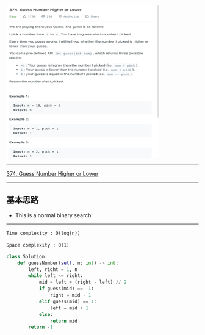 <img src="2022-11-15-19-19-53.png" width="400" height="400"/>

___
[374. Guess Number Higher or Lower](https://leetcode.com/problems/guess-number-higher-or-lower/)
___


## 基本思路
* This is a normal binary search

___

`Time complexity : O(log(n))`

`Space complexity : O(1)`
```python
class Solution:
    def guessNumber(self, n: int) -> int:
        left, right = 1, n
        while left <= right:
            mid = left + (right - left) // 2
            if guess(mid) == -1:
                right = mid - 1
            elif guess(mid) == 1:
                left = mid + 1
            else:
                return mid
        return -1
```